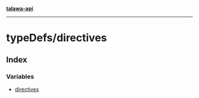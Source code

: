 [**talawa-api**](../../README.md)

***

# typeDefs/directives

## Index

### Variables

- [directives](variables/directives.md)
